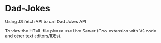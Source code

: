 # Dad-Jokes
Using JS fetch API to call Dad Jokes API

To view the HTML file please use Live Server (Cool extension with VS code and other text editors/IDEs).
